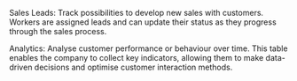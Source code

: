 Sales Leads: Track possibilities to develop new sales with customers. Workers are assigned leads and can update their status as they progress through the sales process.

Analytics: Analyse customer performance or behaviour over time. This table enables the company to collect key indicators, allowing them to make data-driven decisions and optimise customer interaction methods.